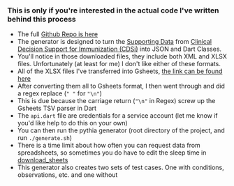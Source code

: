 ### This is only if you're interested in the actual code I've written behind this process

- The full [Github Repo is here](https://github.com/Dokotela/pythia)
- The generator is designed to turn the [Supporting Data](https://www.cdc.gov/vaccines/programs/iis/downloads/supporting-data-4.53-508.zip) from [Clinical Decision Support for Immunization (CDSi)](https://www.cdc.gov/vaccines/programs/iis/cdsi.html) into JSON and Dart Classes.
- You'll notice in those downloaded files, they include both XML and XLSX files. Unfortunately (at least for me) I don't like either of these formats.
- All of the XLSX files I've transferred into Gsheets, [the link can be found here](https://drive.google.com/drive/folders/1NL3xJH2Yl98-IvrWMp-Jf2kxMMiYzehj)
- After converting them all to Gsheets format, I then went through and did a regex replace (`" "` for `"\n"`)
- This is due because the carriage return (`"\n"` in Regex) screw up the Gsheets TSV parser in Dart
- The `api.dart` file are credentials for a service account (let me know if you'd like help to do this on your own)
- You can then run the pythia generator (root directory of the project, and run `./generate.sh`)
- There is a time limit about how often you can request data from spreadsheets, so sometimes you do have to edit the sleep time in [download_sheets](https://github.com/Dokotela/pythia/blob/main/pythia_generator/lib/utils/download_sheets.dart#L16)
- This generator also creates two sets of test cases. One with conditions, observations, etc. and one without
